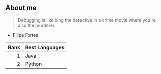 ## About me

> Debugging is like bing the detective in a crime movie where you're also the murderer.
- Filipe Fortes

| Rank | Best Languages |
|-----:|---------------|
|     1| Java|
|     2| Python|
